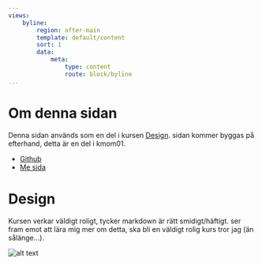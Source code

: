 ```yaml
---
views:
    byline:
        region: after-main
        template: default/content
        sort: 1
        data:
            meta:
                type: content
                route: block/byline
...
```


Om denna sidan
==============================================

Denna sidan används som en del i kursen [Design](https://dbwebb.se/kurser/design).
sidan kommer byggas på efterhand, detta är en del i kmom01.


* [Github](https://github.com/Oliver9001)
* [Me sida](https://github.com/Oliver9001/Anax-Flat)

Design
==============================================

Kursen verkar väldigt roligt, tycker markdown är rätt smidigt/häftigt.
ser fram emot att lära mig mer om detta, ska bli en väldigt rolig kurs tror jag
(än sålänge...).


![alt text](img/markdown.jpg)

